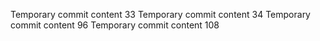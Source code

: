 Temporary commit content 33
Temporary commit content 34
Temporary commit content 96
Temporary commit content 108
